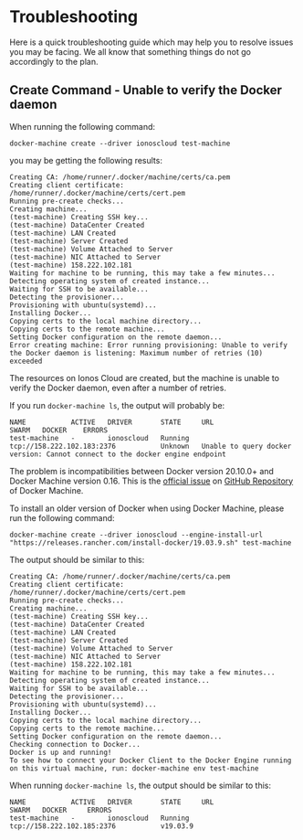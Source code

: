 # Troubleshooting

Here is a quick troubleshooting guide which may help you to resolve issues you may be facing. We all know that something things do not go accordingly to the plan. 

## Create Command - Unable to verify the Docker daemon

When running the following command:

```text
docker-machine create --driver ionoscloud test-machine
```

you may be getting the following results:

```text
Creating CA: /home/runner/.docker/machine/certs/ca.pem
Creating client certificate: /home/runner/.docker/machine/certs/cert.pem
Running pre-create checks...
Creating machine...
(test-machine) Creating SSH key...
(test-machine) DataCenter Created
(test-machine) LAN Created
(test-machine) Server Created
(test-machine) Volume Attached to Server
(test-machine) NIC Attached to Server
(test-machine) 158.222.102.181
Waiting for machine to be running, this may take a few minutes...
Detecting operating system of created instance...
Waiting for SSH to be available...
Detecting the provisioner...
Provisioning with ubuntu(systemd)...
Installing Docker...
Copying certs to the local machine directory...
Copying certs to the remote machine...
Setting Docker configuration on the remote daemon...
Error creating machine: Error running provisioning: Unable to verify the Docker daemon is listening: Maximum number of retries (10) exceeded
```

The resources on Ionos Cloud are created, but the machine is unable to verify the Docker daemon, even after a number of retries.

If you run `docker-machine ls`, the output will probably be:

```text
NAME           ACTIVE   DRIVER       STATE     URL                          SWARM   DOCKER    ERRORS
test-machine   -        ionoscloud   Running   tcp://158.222.102.183:2376           Unknown   Unable to query docker version: Cannot connect to the docker engine endpoint
```

The problem is incompatibilities between Docker version 20.10.0+ and Docker Machine version 0.16. This is the [official issue](https://github.com/docker/machine/issues/4858) on [GitHub Repository](https://github.com/docker/machine) of Docker Machine.

To install an older version of Docker when using Docker Machine, please run the following command: 

```text
docker-machine create --driver ionoscloud --engine-install-url "https://releases.rancher.com/install-docker/19.03.9.sh" test-machine
```

The output should be similar to this:

```text
Creating CA: /home/runner/.docker/machine/certs/ca.pem
Creating client certificate: /home/runner/.docker/machine/certs/cert.pem
Running pre-create checks...
Creating machine...
(test-machine) Creating SSH key...
(test-machine) DataCenter Created
(test-machine) LAN Created
(test-machine) Server Created
(test-machine) Volume Attached to Server
(test-machine) NIC Attached to Server
(test-machine) 158.222.102.181
Waiting for machine to be running, this may take a few minutes...
Detecting operating system of created instance...
Waiting for SSH to be available...
Detecting the provisioner...
Provisioning with ubuntu(systemd)...
Installing Docker...
Copying certs to the local machine directory...
Copying certs to the remote machine...
Setting Docker configuration on the remote daemon...
Checking connection to Docker...
Docker is up and running!
To see how to connect your Docker Client to the Docker Engine running on this virtual machine, run: docker-machine env test-machine
```

When running `docker-machine ls`, the output should be similar to this:

```text
NAME           ACTIVE   DRIVER       STATE     URL                          SWARM   DOCKER     ERRORS
test-machine   -        ionoscloud   Running   tcp://158.222.102.185:2376           v19.03.9  
```

